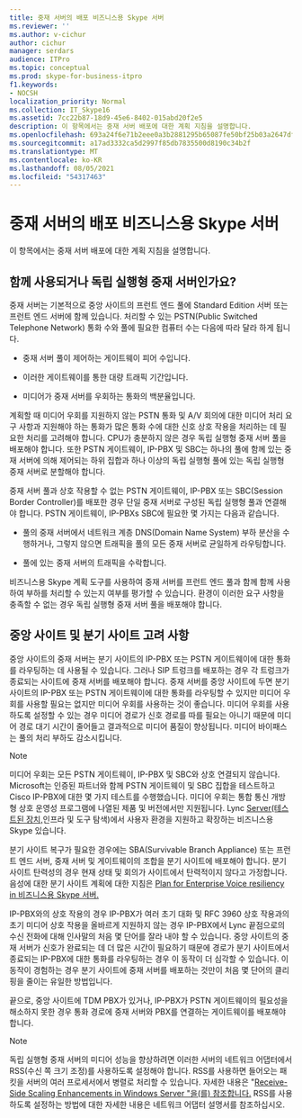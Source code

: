 ```yaml
---
title: 중재 서버의 배포 비즈니스용 Skype 서버
ms.reviewer: ''
ms.author: v-cichur
author: cichur
manager: serdars
audience: ITPro
ms.topic: conceptual
ms.prod: skype-for-business-itpro
f1.keywords:
- NOCSH
localization_priority: Normal
ms.collection: IT_Skype16
ms.assetid: 7cc22b87-18d9-45e6-8402-015abd20f2e5
description: 이 항목에서는 중재 서버 배포에 대한 계획 지침을 설명합니다.
ms.openlocfilehash: 693a24f6e71b2eee0a3b2881295b65087fe50bf25b03a2647df6df970509f26e
ms.sourcegitcommit: a17ad3332ca5d2997f85db7835500d8190c34b2f
ms.translationtype: MT
ms.contentlocale: ko-KR
ms.lasthandoff: 08/05/2021
ms.locfileid: "54317463"
---
```

# <a name="deployment-guidelines-for-mediation-server-in-skype-for-business-server"></a>중재 서버의 배포 비즈니스용 Skype 서버
 
이 항목에서는 중재 서버 배포에 대한 계획 지침을 설명합니다.
  
## <a name="collocated-or-stand-alone-mediation-server"></a>함께 사용되거나 독립 실행형 중재 서버인가요?

중재 서버는 기본적으로 중앙 사이트의 프런트 엔드 풀에 Standard Edition 서버 또는 프런트 엔드 서버에 함께 있습니다. 처리할 수 있는 PSTN(Public Switched Telephone Network) 통화 수와 풀에 필요한 컴퓨터 수는 다음에 따라 달라 하게 됩니다.
  
- 중재 서버 풀이 제어하는 게이트웨이 피어 수입니다.
    
- 이러한 게이트웨이를 통한 대량 트래픽 기간입니다.
    
- 미디어가 중재 서버를 우회하는 통화의 백분율입니다.
    
계획할 때 미디어 우회를 지원하지 않는 PSTN 통화 및 A/V 회의에 대한 미디어 처리 요구 사항과 지원해야 하는 통화가 많은 통화 수에 대한 신호 상호 작용을 처리하는 데 필요한 처리를 고려해야 합니다. CPU가 충분하지 않은 경우 독립 실행형 중재 서버 풀을 배포해야 합니다. 또한 PSTN 게이트웨이, IP-PBX 및 SBC는 하나의 풀에 함께 있는 중재 서버에 의해 제어되는 하위 집합과 하나 이상의 독립 실행형 풀에 있는 독립 실행형 중재 서버로 분할해야 합니다.
  
중재 서버 풀과 상호 작용할 수 없는 PSTN 게이트웨이, IP-PBX 또는 SBC(Session Border Controller)를 배포한 경우 단일 중재 서버로 구성된 독립 실행형 풀과 연결해야 합니다. PSTN 게이트웨이, IP-PBXs SBC에 필요한 몇 가지는 다음과 같습니다.
  
- 풀의 중재 서버에서 네트워크 계층 DNS(Domain Name System) 부하 분산을 수행하거나, 그렇지 않으면 트래픽을 풀의 모든 중재 서버로 균일하게 라우팅합니다.
    
- 풀에 있는 중재 서버의 트래픽을 수락합니다.
    
비즈니스용 Skype 계획 도구를 사용하여 중재 서버를 프런트 엔드 풀과 함께 함께 사용하여 부하를 처리할 수 있는지 여부를 평가할 수 있습니다. 환경이 이러한 요구 사항을 충족할 수 없는 경우 독립 실행형 중재 서버 풀을 배포해야 합니다.
  
## <a name="central-site-and-branch-site-considerations"></a>중앙 사이트 및 분기 사이트 고려 사항

 중앙 사이트의 중재 서버는 분기 사이트의 IP-PBX 또는 PSTN 게이트웨이에 대한 통화를 라우팅하는 데 사용될 수 있습니다. 그러나 SIP 트렁크를 배포하는 경우 각 트렁크가 종료되는 사이트에 중재 서버를 배포해야 합니다. 중재 서버를 중앙 사이트에 두면 분기 사이트의 IP-PBX 또는 PSTN 게이트웨이에 대한 통화를 라우팅할 수 있지만 미디어 우회를 사용할 필요는 없지만 미디어 우회를 사용하는 것이 좋습니다. 미디어 우회를 사용하도록 설정할 수 있는 경우 미디어 경로가 신호 경로를 따를 필요는 아니기 때문에 미디어 경로 대기 시간이 줄어들고 결과적으로 미디어 품질이 향상됩니다. 미디어 바이패스는 풀의 처리 부하도 감소시킵니다.
  
> [!NOTE]
> 미디어 우회는 모든 PSTN 게이트웨이, IP-PBX 및 SBC와 상호 연결되지 않습니다. Microsoft는 인증된 파트너와 함께 PSTN 게이트웨이 및 SBC 집합을 테스트하고 Cisco IP-PBX에 대한 몇 가지 테스트를 수행했습니다. 미디어 우회는 통합 통신 개방형 상호 운영성 프로그램에 나열된 제품 및 버전에서만 지원됩니다. Lync [Server(테스트된 장치,](http://partnersolutions.skypeforbusiness.com/solutionscatalog)인프라 및 도구 탐색)에서 사용자 환경을 지원하고 확장하는 비즈니스용 Skype 있습니다. 
  
분기 사이트 복구가 필요한 경우에는 SBA(Survivable Branch Appliance) 또는 프런트 엔드 서버, 중재 서버 및 게이트웨이의 조합을 분기 사이트에 배포해야 합니다. 분기 사이트 탄력성의 경우 현재 상태 및 회의가 사이트에서 탄력적이지 않다고 가정합니다. 음성에 대한 분기 사이트 계획에 대한 지침은 [Plan for Enterprise Voice resiliency in 비즈니스용 Skype 서버.](../enterprise-voice-solution/enterprise-voice-resiliency.md)
  
IP-PBX와의 상호 작용의 경우 IP-PBX가 여러 초기 대화 및 RFC 3960 상호 작용과의 초기 미디어 상호 작용을 올바르게 지원하지 않는 경우 IP-PBX에서 Lync 끝점으로의 수신 전화에 대해 인사말의 처음 몇 단어를 잘라 내야 할 수 있습니다. 중앙 사이트의 중재 서버가 신호가 완료되는 데 더 많은 시간이 필요하기 때문에 경로가 분기 사이트에서 종료되는 IP-PBX에 대한 통화를 라우팅하는 경우 이 동작이 더 심각할 수 있습니다. 이 동작이 경험하는 경우 분기 사이트에 중재 서버를 배포하는 것만이 처음 몇 단어의 클리핑을 줄이는 유일한 방법입니다.
  
끝으로, 중앙 사이트에 TDM PBX가 있거나, IP-PBX가 PSTN 게이트웨이의 필요성을 해소하지 못한 경우 통화 경로에 중재 서버와 PBX를 연결하는 게이트웨이를 배포해야 합니다.
  
> [!NOTE]
> 독립 실행형 중재 서버의 미디어 성능을 향상하려면 이러한 서버의 네트워크 어댑터에서 RSS(수신 쪽 크기 조정)를 사용하도록 설정해야 합니다. RSS를 사용하면 들어오는 패킷을 서버의 여러 프로세서에서 병렬로 처리할 수 있습니다. 자세한 내용은 "[Receive-Side Scaling Enhancements in Windows Server "을(를) 참조합니다.](/previous-versions/windows/it-pro/windows-server-2012-R2-and-2012/hh997036(v=ws.11)) RSS를 사용하도록 설정하는 방법에 대한 자세한 내용은 네트워크 어댑터 설명서를 참조하십시오. 
